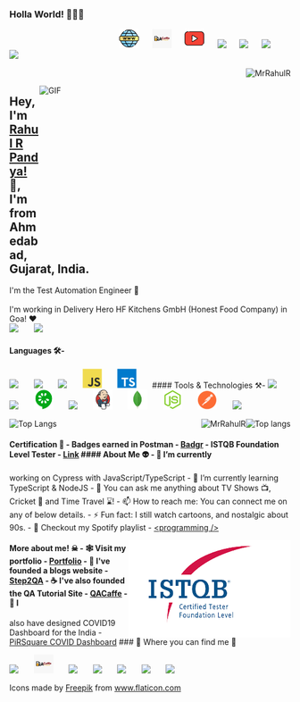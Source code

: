 ### Holla World! 👋🏼🎉
&nbsp;&nbsp;&nbsp;&nbsp;&nbsp;&nbsp;&nbsp;&nbsp;&nbsp;&nbsp;&nbsp;&nbsp;&nbsp;&nbsp;&nbsp;&nbsp;&nbsp;&nbsp;&nbsp;&nbsp;&nbsp;&nbsp;&nbsp;&nbsp;&nbsp;&nbsp;&nbsp;&nbsp;&nbsp;&nbsp;&nbsp;&nbsp;&nbsp;&nbsp;&nbsp;&nbsp;&nbsp;&nbsp;&nbsp;&nbsp;&nbsp;&nbsp;&nbsp;&nbsp;&nbsp;&nbsp;&nbsp;&nbsp;&nbsp;
<a href="http://rahulrpandya.in/" target="_blank"> <img src="/imgs/web.png" width="35px" /></a>&nbsp;&nbsp;&nbsp;&nbsp;&nbsp;
<a href="http://qacaffe.com/" target="_blank"> <img src="/imgs/QACaffe.PNG" width="35px" /></a>&nbsp;&nbsp;&nbsp;&nbsp;&nbsp;
<a href="https://www.youtube.com/channel/UCGYkBJpNQBBLWbB1wfjVNhA" target="_blank"> <img src="/imgs/youtube.png" width="35px" /></a>&nbsp;&nbsp;&nbsp;&nbsp;&nbsp;
<a href="https://www.linkedin.com/in/rahulrpandya/" target="_blank"><img src="https://image.flaticon.com/icons/svg/2111/2111465.svg" width="35px" /></a>&nbsp;&nbsp;&nbsp;&nbsp;&nbsp;
<a href="https://twitter.com/Rahul_RPandya" target="_blank"><img src="https://image.flaticon.com/icons/svg/2111/2111703.svg" width="35px" /></a>&nbsp;&nbsp;&nbsp;&nbsp;&nbsp;
<a href="https://www.quora.com/profile/Rahul-R-Pandya-2" target="_blank"><img src="https://image.flaticon.com/icons/png/512/725/725333.png" width="35px" /></a>&nbsp;&nbsp;&nbsp;&nbsp;&nbsp;
<a href="https://www.instagram.com/null.is.my.name/" target="_blank"><img src="https://image.flaticon.com/icons/svg/2111/2111421.svg" width="35px" /></a>

<img align="right" src="https://komarev.com/ghpvc/?username=MrRahulR&label=Profile Views&color=brightgreen&style=plastic" alt="MrRahulR" /> <br />

<img align="right" alt="GIF" src="https://i.pinimg.com/originals/50/83/e0/5083e0a2a7dcaae07c142e8b87036a27.gif?raw=true" width="450" height="300" />

## Hey, I'm [Rahul R Pandya!](http://rahulrpandya.in/) 👋, I'm from Ahmedabad, Gujarat, India. <br />
I'm the Test Automation Engineer 🔨 <br />
<br />
I'm working in Delivery Hero HF Kitchens GmbH (Honest Food Company) in Goa! ❤ <br />
<a href="https://www.honestfoodcompany.de/" target="_blank"><img src="https://www.honestfoodcompany.de/static/header_logo_transparent-0445e33fe90a53040676de062fbf1293.png" width="50px" /></a> &nbsp;&nbsp;&nbsp;&nbsp;&nbsp;
<a href="https://www.deliveryhero.com/" target="_blank"><img src="https://www.deliveryhero.com/wp-content/uploads/2019/08/DH-ICON.png" width="35px" /></a>

#### Languages 🛠-
<img src="https://cdn.jsdelivr.net/gh/devicons/devicon/icons/java/java-original.svg" width="35px" /> &nbsp;&nbsp;&nbsp;&nbsp;&nbsp;
<img src="https://cdn.jsdelivr.net/gh/devicons/devicon/icons/html5/html5-original.svg" width="35px" /> &nbsp;&nbsp;&nbsp;&nbsp;&nbsp;
<img src="https://cdn.jsdelivr.net/gh/devicons/devicon/icons/css3/css3-original.svg" width="35px" /> &nbsp;&nbsp;&nbsp;&nbsp;&nbsp;
<img src="https://github.com/devicons/devicon/blob/master/icons/javascript/javascript-original.svg" width="35px" /> &nbsp;&nbsp;&nbsp;&nbsp;&nbsp;
<img src="https://github.com/devicons/devicon/blob/master/icons/typescript/typescript-original.svg" width="35px" /> &nbsp;&nbsp;&nbsp;&nbsp;&nbsp; #### Tools & Technologies ⚒-
<img src="https://seeklogo.com/images/S/selenium-logo-A1B53CEFB0-seeklogo.com.png" width="35px" /> &nbsp;&nbsp;&nbsp;&nbsp;&nbsp;
<img src="https://pics.freeicons.io/uploads/icons/png/3556671901536211770-512.png" width="35px" /> &nbsp;&nbsp;&nbsp;&nbsp;&nbsp;
<img src="https://github.com/devicons/devicon/blob/master/icons/cucumber/cucumber-plain.svg" width="35px" /> &nbsp;&nbsp;&nbsp;&nbsp;&nbsp;
<img src="https://cdn.worldvectorlogo.com/logos/appium.svg" width="35px" /> &nbsp;&nbsp;&nbsp;&nbsp;&nbsp;
<img src="https://github.com/devicons/devicon/blob/master/icons/jenkins/jenkins-original.svg" width="35px" /> &nbsp;&nbsp;&nbsp;&nbsp;&nbsp;
<img src="https://github.com/devicons/devicon/blob/master/icons/mongodb/mongodb-original.svg" width="35px" /> &nbsp;&nbsp;&nbsp;&nbsp;&nbsp;
<img src="https://github.com/devicons/devicon/blob/master/icons/nodejs/nodejs-original.svg" width="35px" /> &nbsp;&nbsp;&nbsp;&nbsp;&nbsp;
<img src="https://raw.githubusercontent.com/MrRahulR/MrRahulR/main/postman-logo-removebg-preview.png" width="35px" /> &nbsp;&nbsp;&nbsp;&nbsp;&nbsp;
<img src="https://seeklogo.com/images/G/google-cloud-logo-ADE788217F-seeklogo.com.png" width="40px" />

![Top Langs](https://github-readme-stats.vercel.app/api/top-langs/?username=MrRahulR&show_icons=true&theme=radical)
<img align="right" alt="Top langs" src="https://github-readme-stats.vercel.app/api?username=MrRahulR&count_private=true&show_icons=true&theme=radical" />
<img align="right" src="https://github-readme-streak-stats.herokuapp.com/?user=MrRahulR&theme=radical" alt="MrRahulR" />

#### Certification 📃 - Badges earned in Postman - [Badgr](https://api.badgr.io/public/collections/a0b0123aa052099339ccc763e4a81637) - ISTQB Foundation Level Tester - [Link](https://www.istqb.org/) #### About Me 👽 - 🔭 I’m currently
working on Cypress with JavaScript/TypeScript - 🌱 I’m currently learning TypeScript & NodeJS - 💬 You can ask me anything about TV Shows 📺, Cricket 🏏 and Time Travel ⌛! - 📫 How to reach me: You can connect me on any of below details. -
⚡ Fun fact: I still watch cartoons, and nostalgic about 90s. - 🎵 Checkout my Spotify playlist - <a href="https://open.spotify.com/playlist/2nBFAh7x6NezlDqBmbqCB0" target="_blank"> &lt;programming /&gt; </a>

<img align="right" alt="ISTQB" src="https://raw.githubusercontent.com/MrRahulR/MrRahulR/main/download__1_-removebg-preview.png" />

#### More about me! ☠ - 🕸 Visit my portfolio - [Portfolio](https://www.rahulrpandya.in/) - 📄 I've founded a blogs website - [Step2QA](http://step2qa.com/) - ☕ I've also founded the QA Tutorial Site - [QACaffe](http://qacaffe.com/) - 🦠 I
also have designed COVID19 Dashboard for the India - [PiRSquare COVID Dashboard](https://pi-covid19.herokuapp.com/) ### 🚀 Where you can find me 📃

<a href="http://rahulrpandya.in/" target="_blank"> <img src="https://image.flaticon.com/icons/png/512/3719/3719350.png" width="35px" /></a>
&nbsp;&nbsp;&nbsp;&nbsp;&nbsp;
<a href="http://qacaffe.com/" target="_blank"> <img src="https://github.com/MrRahulR/MrRahulR/blob/main/QACaffe-github.PNG" width="35px" /></a>
&nbsp;&nbsp;&nbsp;&nbsp;&nbsp;
<a href="https://www.youtube.com/channel/UCGYkBJpNQBBLWbB1wfjVNhA" target="_blank"> <img src="https://image.flaticon.com/icons/svg/725/725300.svg" width="35px" /></a> &nbsp;&nbsp;&nbsp;&nbsp;&nbsp;
<a href="https://www.linkedin.com/in/rahulrpandya/" target="_blank"><img src="https://image.flaticon.com/icons/svg/2111/2111465.svg" width="35px" /></a> &nbsp;&nbsp;&nbsp;&nbsp;&nbsp;
<a href="https://twitter.com/Rahul_RPandya" target="_blank"><img src="https://image.flaticon.com/icons/svg/2111/2111703.svg" width="35px" /></a>
&nbsp;&nbsp;&nbsp;&nbsp;&nbsp;
<a href="https://www.quora.com/profile/Rahul-R-Pandya-2" target="_blank"><img src="https://image.flaticon.com/icons/png/512/725/725333.png" width="35px" /></a> &nbsp;&nbsp;&nbsp;&nbsp;&nbsp;
<a href="https://www.instagram.com/null.is.my.name/" target="_blank"><img src="https://image.flaticon.com/icons/svg/2111/2111421.svg" width="35px" /></a>

<div>Icons made by <a href="https://www.freepik.com" title="Freepik">Freepik</a> from <a href="https://www.flaticon.com/" title="Flaticon">www.flaticon.com</a></div>